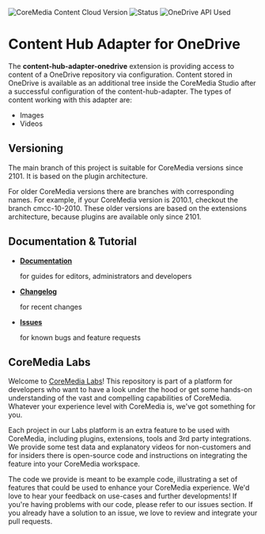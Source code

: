 ![CoreMedia Content Cloud Version](https://img.shields.io/static/v1?message=2401&label=CoreMedia%20Content%20Cloud&style=for-the-badge&labelColor=666666&color=672779 "This badge shows the CoreMedia version this project is compatible with. 
Please read the versioning section of the project to see what other CoreMedia versions are supported and how to find them.")
![Status](https://img.shields.io/static/v1?message=active&label=Status&style=for-the-badge&labelColor=666666&color=2FAC66 
"The status badge describes if the project is maintained. Possible values are active and inactive. 
If a project is inactive it means that the development has been discontinued and won't support future CoreMedia versions."
)
![OneDrive API Used](https://img.shields.io/static/v1?message=v1.26.0&label=OneDrive&20API&style=for-the-badge&labelColor=6FC3B8&color=006CAE "CoreMedia Labs projects may depend on third party systems or APIs. This badge type shows the version number that is required for the selected project version.")

# Content Hub Adapter for OneDrive

The **content-hub-adapter-onedrive** extension is providing access to content of a OneDrive repository via configuration. 
Content stored in OneDrive is available as an additional tree inside the CoreMedia Studio after a successful configuration of the content-hub-adapter. The 
types of content working with this adapter are:
- Images
- Videos


## Versioning

The main branch of this project is suitable for CoreMedia versions since 2101.
It is based on the plugin architecture.

For older CoreMedia versions there are branches with corresponding names.
For example, if your CoreMedia version is 2010.1, checkout the branch cmcc-10-2010.
These older versions are based on the extensions architecture, because plugins are
available only since 2101.

## Documentation & Tutorial

* **[Documentation](docs/README.md)**

    for guides for editors, administrators and developers    

* **[Changelog](CHANGELOG.md)**

    for recent changes

* **[Issues](https://github.com/CoreMedia/content-hub-adapter-onedrive/issues)**

    for known bugs and feature requests

## CoreMedia Labs

Welcome to [CoreMedia Labs](https://blog.coremedia.com/labs/)! This repository
is part of a platform for developers who want to have a look under the hood or
get some hands-on understanding of the vast and compelling capabilities of
CoreMedia. Whatever your experience level with CoreMedia is, we've got something
for you.

Each project in our Labs platform is an extra feature to be used with CoreMedia,
including plugins, extensions, tools and 3rd party integrations. We provide some test
data and explanatory videos for non-customers and for insiders there is
open-source code and instructions on integrating the feature into your
CoreMedia workspace. 

The code we provide is meant to be example code, illustrating a set of features
that could be used to enhance your CoreMedia experience. We'd love to hear your
feedback on use-cases and further developments! If you're having problems with
our code, please refer to our issues section. If you already have a solution to 
an issue, we love to review and integrate your pull requests. 
